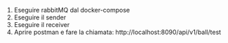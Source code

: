 1) Eseguire rabbitMQ dal docker-compose
2) Eseguire il sender
3) Eseguire il receiver
4) Aprire postman e fare la chiamata:   http://localhost:8090/api/v1/ball/test